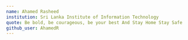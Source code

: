 ```yaml
---
name: Ahamed Rasheed
institution: Sri Lanka Institute of Information Technology
quote: Be bold, be courageous, be your best And Stay Home Stay Safe
github_user: AhamedR
---
```


